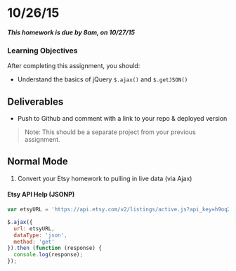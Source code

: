 # 10/26/15 

___This homework is due by 8am, on 10/27/15___

### Learning Objectives

After completing this assignment, you should:

* Understand the basics of jQuery `$.ajax()` and `$.getJSON()`

## Deliverables

* Push to Github and comment with a link to your repo & deployed version

> Note: This should be a separate project from your previous assignment.

## Normal Mode

1. Convert your Etsy homework to pulling in live data (via Ajax)

#### Etsy API Help (JSONP)

```js
var etsyURL = 'https://api.etsy.com/v2/listings/active.js?api_key=h9oq2yf3twf4ziejn10b717i&keywords=whiskey&includes=Images,Shop';

$.ajax({
  url: etsyURL,
  dataType: 'json',
  method: 'get'
}).then (function (response) {
  console.log(response);
});
```